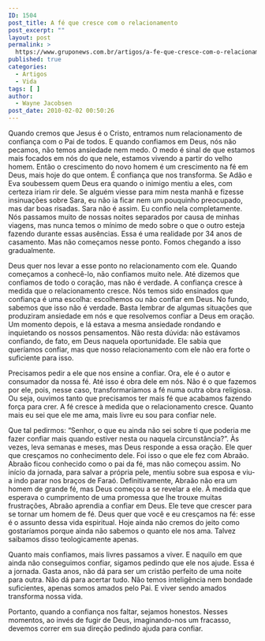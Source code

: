 ```yaml
---
ID: 1504
post_title: A fé que cresce com o relacionamento
post_excerpt: ""
layout: post
permalink: >
  https://www.gruponews.com.br/artigos/a-fe-que-cresce-com-o-relacionamento
published: true
categories:
  - Artigos
  - Vida
tags: [ ]
author:
  - Wayne Jacobsen
post_date: 2010-02-02 00:50:26
---
```

<!-- p.p1 {margin: 0.0px 0.0px 0.0px 0.0px; text-align: justify; text-indent: 14.1px; font: 10.0px Georgia} -->Quando cremos que Jesus é o Cristo, entramos num relacionamento de confiança com o Pai de todos. E quando confiamos em Deus, nós não pecamos, não temos ansiedade nem medo. O medo é sinal de que estamos mais focados em nós do que nele, estamos vivendo a partir do velho homem. Então o crescimento do novo homem é um crescimento na fé em Deus, mais hoje do que ontem. É confiança que nos transforma. Se Adão e Eva soubessem quem Deus era quando o inimigo mentiu a eles, com certeza iriam rir dele. Se alguém viesse para mim nesta manhã e fizesse insinuações sobre Sara, eu não ia ficar nem um pouquinho preocupado, mas dar boas risadas. Sara não é assim. Eu confio nela completamente. Nós passamos muito de nossas noites separados por causa de minhas viagens, mas nunca temos o mínimo de medo sobre o que o outro esteja fazendo durante essas ausências. Essa é uma realidade por 34 anos de casamento. Mas não começamos nesse ponto. Fomos chegando a isso gradualmente.

Deus quer nos levar a esse ponto no relacionamento com ele. Quando começamos a conhecê-lo, não confiamos muito nele. Até dizemos que confiamos de todo o coração, mas não é verdade. A confiança cresce à medida que o relacionamento cresce. Nós temos sido ensinados que confiança é uma escolha: escolhemos ou não confiar em Deus. No fundo, sabemos que isso não é verdade. Basta lembrar de algumas situações que produziram ansiedade em nós e que resolvemos confiar a Deus em oração. Um momento depois, e lá estava a mesma ansiedade rondando e inquietando os nossos pensamentos. Não resta dúvida: não estávamos confiando, de fato, em Deus naquela oportunidade. Ele sabia que queríamos confiar, mas que nosso relacionamento com ele não era forte o suficiente para isso.

Precisamos pedir a ele que nos ensine a confiar. Ora, ele é o autor e consumador da nossa fé. Até isso é obra dele em nós. Não é o que fazemos por ele, pois, nesse caso, transformaríamos a fé numa outra obra religiosa. Ou seja, ouvimos tanto que precisamos ter mais fé que acabamos fazendo força para crer. A fé cresce à medida que o relacionamento cresce. Quanto mais eu sei que ele me ama, mais livre eu sou para confiar nele.

Que tal pedirmos: “Senhor, o que eu ainda não sei sobre ti que poderia me fazer confiar mais quando estiver nesta ou naquela circunstância?”. Às vezes, leva semanas e meses, mas Deus responde a essa oração. Ele quer que cresçamos no conhecimento dele. Foi isso o que ele fez com Abraão. Abraão ficou conhecido como o pai da fé, mas não começou assim. No início da jornada, para salvar a própria pele, mentiu sobre sua esposa e viu-a indo parar nos braços de Faraó. Definitivamente, Abraão não era um homem de grande fé, mas Deus começou a se revelar a ele. À medida que esperava o cumprimento de uma promessa que lhe trouxe muitas frustrações, Abraão aprendia a confiar em Deus. Ele teve que crescer para se tornar um homem de fé. Deus quer que você e eu cresçamos na fé: esse é o assunto dessa vida espiritual. Hoje ainda não cremos do jeito como gostaríamos porque ainda não sabemos o quanto ele nos ama. Talvez saibamos disso teologicamente apenas.

Quanto mais confiamos, mais livres passamos a viver. E naquilo em que ainda não conseguimos confiar, sigamos pedindo que ele nos ajude. Essa é a jornada. Gasta anos, não dá para ser um cristão perfeito de uma noite para outra. Não dá para acertar tudo. Não temos inteligência nem bondade suficientes, apenas somos amados pelo Pai. E viver sendo amados transforma nossa vida.

Portanto, quando a confiança nos faltar, sejamos honestos. Nesses momentos, ao invés de fugir de Deus, imaginando-nos um fracasso, devemos correr em sua direção pedindo ajuda para confiar.